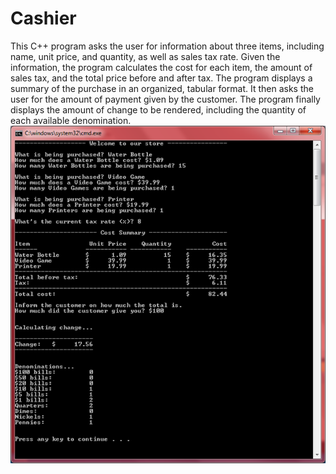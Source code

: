 # Cashier
This C++ program asks the user for information about three items, including name, unit price, and quantity, as well as sales tax rate. Given the information, the program calculates the cost for each item, the amount of sales tax, and the total price before and after tax. The program displays a summary of the purchase in an organized, tabular format. It then asks the user for the amount of payment given by the customer. The program finally displays the amount of change to be rendered, including the quantity of each available denomination.
![alt text](/cashier.png?raw=true)
